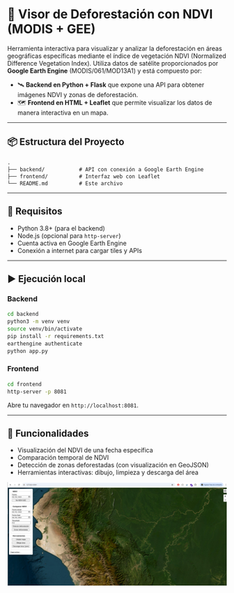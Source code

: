 # 🌱 Visor de Deforestación con NDVI (MODIS + GEE)

Herramienta interactiva para visualizar y analizar la deforestación en áreas geográficas específicas mediante el índice de vegetación NDVI (Normalized Difference Vegetation Index). Utiliza datos de satélite proporcionados por **Google Earth Engine** (MODIS/061/MOD13A1) y está compuesto por:

- 🛰️ **Backend en Python + Flask** que expone una API para obtener imágenes NDVI y zonas de deforestación.
- 🗺️ **Frontend en HTML + Leaflet** que permite visualizar los datos de manera interactiva en un mapa.

---

## 📦 Estructura del Proyecto

```
.
├── backend/           # API con conexión a Google Earth Engine
├── frontend/          # Interfaz web con Leaflet
└── README.md          # Este archivo
```

---

## 🚀 Requisitos

- Python 3.8+ (para el backend)
- Node.js (opcional para `http-server`)
- Cuenta activa en Google Earth Engine
- Conexión a internet para cargar tiles y APIs

---

## ▶️ Ejecución local

### Backend

```bash
cd backend
python3 -m venv venv
source venv/bin/activate
pip install -r requirements.txt
earthengine authenticate
python app.py
```

### Frontend

```bash
cd frontend
http-server -p 8081
```

Abre tu navegador en `http://localhost:8081`.

---

## 🧠 Funcionalidades

- Visualización del NDVI de una fecha específica
- Comparación temporal de NDVI
- Detección de zonas deforestadas (con visualización en GeoJSON)
- Herramientas interactivas: dibujo, limpieza y descarga del área

![Vista previa del visor](assets/2025-05-05_02-13-32.png)
